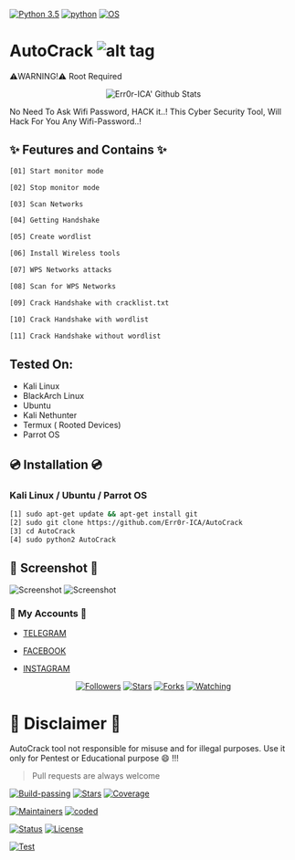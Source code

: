 [![Python 3.5](https://img.shields.io/badge/Python-3.5-yellow.svg)](http://www.python.org/download/)
[![python](https://img.shields.io/badge/python-2.7-brightgreen.svg)](https://www.python.org/downloads/release/python-2714/)
[![OS](https://img.shields.io/badge/Tested%20On-Linux%20%7C%20Android-yellowgreen.svg)](https://termux.com/)

# AutoCrack  ![alt tag](http://icons.iconarchive.com/icons/icons8/ios7/48/Network-Wifi-Logo-icon.png)

⚠️WARNING!⚠️ Root Required

<p align="center">
  <img alt="Err0r-ICA' Github Stats" src="https://github-readme-stats.vercel.app/api?username=Err0r-ICA&show_icons=true&include_all_commits=true&hide_border=true" />
<!--  <img alt="profile pic" width="195px" src="https://avatars2.githubusercontent.com/u/26059688?s=460&u=d41b000a62eab50d000c3da604d151cec27bd850&v=4" />  -->
<!--  <img src="https://github-readme-stats.anuraghazra1.vercel.app/api/top-langs/?username=Err0r-ICA&hide=ruby,perl&hide_border=true" />  -->
</p>

No Need To Ask Wifi Password, HACK it..! This Cyber Security Tool, Will Hack For You Any Wifi-Password..!

## ✨ Feutures and Contains ✨


```bash 
[01] Start monitor mode

[02] Stop monitor mode

[03] Scan Networks   

[04] Getting Handshake

[05] Create wordlist

[06] Install Wireless tools                  

[07] WPS Networks attacks 

[08] Scan for WPS Networks

[09] Crack Handshake with cracklist.txt

[10] Crack Handshake with wordlist

[11] Crack Handshake without wordlist
```

## Tested On:

* Kali Linux
* BlackArch Linux
* Ubuntu
* Kali Nethunter
* Termux ( Rooted Devices)
* Parrot OS


## 💿 Installation 💿


### Kali Linux / Ubuntu / Parrot OS

```bash
[1] sudo apt-get update && apt-get install git
[2] sudo git clone https://github.com/Err0r-ICA/AutoCrack
[3] cd AutoCrack
[4] sudo python2 AutoCrack
``` 

## 📸 Screenshot 📸
![Screenshot](https://i.postimg.cc/13JKf8C4/Screenshot-2021-12-02-18-52-25-12-84d3000e3f4017145260f7618db1d683.jpg) 
![Screenshot](https://i.postimg.cc/QC9zqpz6/Screenshot-2021-12-02-19-31-20-95-1c337646f29875672b5a61192b9010f9.jpg) 

### 👤 My Accounts 👤

* [TELEGRAM](https://t.me/DefacErr)

* [FACEBOOK](https://www.facebook.com/termuxxhacking)

* [INSTAGRAM](https://instagram.com/termux_hacking)

<p align="center">
<a href="https://github.com/Err0r-ICA/followers"><img title="Followers" src="https://img.shields.io/github/followers/lovehacker404?color=blue&style=flat-square"></a>
<a href="https://github.com/Err0r-ICA/World/stargazers/"><img title="Stars" src="https://img.shields.io/github/stars/lovehacker404/World?color=red&style=flat-square"></a>
<a href="https://github.com/Err0r-ICA/World/network/members"><img title="Forks" src="https://img.shields.io/github/forks/lovehacker404/World?color=red&style=flat-square"></a>
<a href="https://github.com/Err0r-ICA/World/watchers"><img title="Watching" src="https://img.shields.io/github/watchers/lovehacker404/World?label=Watchers&color=blue&style=flat-square"></a>
</p>

# 📒 Disclaimer 📒

AutoCrack tool not responsible for misuse and for illegal purposes. Use it only for Pentest or Educational purpose :smile: !!!

> Pull requests are always welcome

[![Build-passing](https://img.shields.io/badge/build-passing-red.svg?style=plastic)](https://github.com/Err0r-ICA/SpeedTest/issues) [![Stars](https://img.shields.io/open-vsx/stars/Redhat/Java.svg?style=plastic&color=orange)](https://github.com/Err0r-ICA/SpeedTest/issues) [![Coverage](https://img.shields.io/azure-devops/coverage/Swellaby/Opensource/25?color=yellow&style=plastic)](https://github.com/Err0r-ICA/SpeedTest/issues)

[![Maintainers](https://img.shields.io/badge/mainteiners-HackBoyz-green.svg?style=plastic)](https://github.com/Err0r-ICA/SpeedTest/issues) [![coded](https://img.shields.io/badge/coded%20in-python2.7-mintgreen.svg?style=plastic)](https://github.com/Err0r-ICA/SpeedTest/issues)

[![Status](https://img.shields.io/badge/code%20status-encrypted-cyan.svg?style=plastic)](https://github.com/Err0r-ICA/SpeedTest/issues) [![License](https://img.shields.io/badge/license-MIT-blueviolet.svg?style=plastic)](https://github.com/Err0r-ICA/SpeedTest/issues)

[![Test](https://img.shields.io/badge/tested%20on-Termux,%20Kali%20Linux,%20Ubuntu,%20Parrot%20OS,%20Debian,%20ANDRAX%20Mobile-%23ff69b4.svg?style=plastic)](https://github.com/Err0r-ICA/SpeedTest/issues)
 
